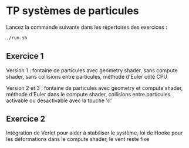 # TP systèmes de particules

Lancez la commande suivante dans les répertoires des exercices : 
```sh
./run.sh
```

## Exercice 1

Version 1 : fontaine de particules avec geometry shader, sans compute shader, sans collisions entre particules, méthode d'Euler côté CPU

Version 2 et 3 : fontaine de particules avec geometry et compute shader, méthode d'Euler dans le compute shader, collisions entre particules activable ou désactivable avec la touche 'c'

## Exercice 2

Intégration de Verlet pour aider à stabiliser le système, loi de Hooke pour les déformations dans le compute shader, le vent reste fixe